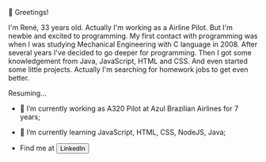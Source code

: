 👋 Greetings!

I'm René, 33 years old. Actually I'm working as a Airline Pilot. But I'm newbie and excited to programming. My first contact with programming was when I was studying Mechanical Engineering with C language in 2008. After several years I've decided to go deeper for programming. Then I got some knowledgement from Java, JavaScript, HTML and CSS. And even started some little projects. Actually I'm searching for homework jobs to get even better.

Resuming...
- 🔭 I’m currently working as A320 Pilot at Azul Brazilian Airlines for 7 years;
- 🌱 I’m currently learning JavaScript, HTML, CSS, NodeJS, Java;

- Find me at <a href="https://www.linkedin.com/in/ren%C3%A9-meier-1627b9166/"><button class="button">LinkedIn</button></a>

